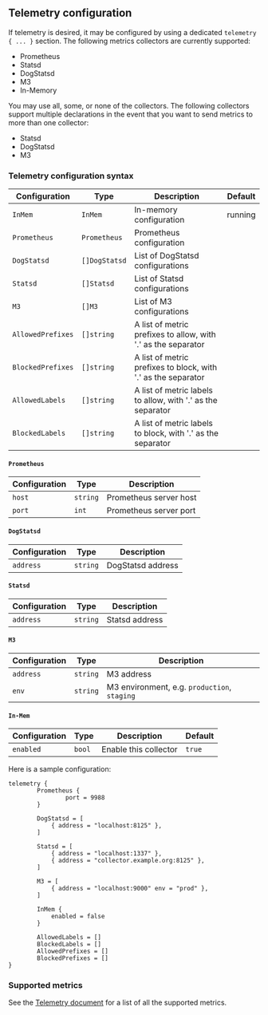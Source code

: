 ## Telemetry configuration

If telemetry is desired, it may be configured by using a dedicated `telemetry { ... }` section. The following metrics collectors are currently supported:
- Prometheus
- Statsd
- DogStatsd
- M3
- In-Memory

You may use all, some, or none of the collectors. The following collectors support multiple declarations in the event that you want to send metrics to more than one collector:

- Statsd
- DogStatsd
- M3

### Telemetry configuration syntax

| Configuration          | Type                     | Description                        | Default |
| ----------------       | ------------------------ | ---------------------------------- | ------- |
| `InMem`                | `InMem`                  | In-memory configuration            | running |
| `Prometheus`           | `Prometheus`             | Prometheus configuration           | |
| `DogStatsd`            | `[]DogStatsd`            | List of DogStatsd configurations   | |
| `Statsd`               | `[]Statsd`               | List of Statsd configurations      | |
| `M3`                   | `[]M3`                   | List of M3 configurations          | |
| `AllowedPrefixes`      | `[]string`               | A list of metric prefixes to allow, with '.' as the separator| |
| `BlockedPrefixes`      | `[]string`               | A list of metric prefixes to block, with '.' as the separator| |
| `AllowedLabels`        | `[]string`               | A list of metric labels to allow, with '.' as the separator  | |
| `BlockedLabels`        | `[]string`               | A list of metric labels to block, with '.' as the separator  | |

#### `Prometheus`

| Configuration    | Type          | Description |
| ---------------- | ------------- | ----------- |
| `host`           | `string`      | Prometheus server host |
| `port`           | `int`         | Prometheus server port |

#### `DogStatsd`
| Configuration    | Type          | Description |
| ---------------- | ------------- | ----------- |
| `address`        | `string`      | DogStatsd address |

#### `Statsd`
| Configuration    | Type          | Description |
| ---------------- | ------------- | ----------- |
| `address`        | `string`      | Statsd address |

#### `M3`
| Configuration    | Type          | Description |
| ---------------- | ------------- | ----------- |
| `address`        | `string`      | M3 address |
| `env`            | `string`      | M3 environment, e.g. `production`, `staging` |

#### `In-Mem`
| Configuration    | Type          | Description | Default |
| ---------------- | ------------- | ----------- | ------- |
| `enabled`        | `bool`        | Enable this collector | `true` |

Here is a sample configuration:

```hcl
telemetry {
        Prometheus {
                port = 9988
        }

        DogStatsd = [
            { address = "localhost:8125" },
        ]

        Statsd = [
            { address = "localhost:1337" },
            { address = "collector.example.org:8125" },
        ]

        M3 = [
            { address = "localhost:9000" env = "prod" },
        ]

        InMem {
            enabled = false
        }

        AllowedLabels = []
        BlockedLabels = []
        AllowedPrefixes = []
        BlockedPrefixes = []
}
```

### Supported metrics

See the [Telemetry document](telemetry.md) for a list of all the supported metrics.

